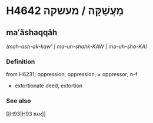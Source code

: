# H4642 מַעֲשַׁקָּה / מעשקה

## maʻăshaqqâh

_(mah-ash-ak-kaw' | ma-uh-shahk-KAW | ma-uh-sha-KA)_

### Definition

from H6231; oppression; oppression, × oppressor; n-f

- extortionate deed, extortion

### See also

[[H93|H93 אגוז]]
